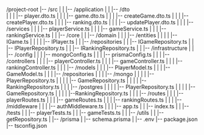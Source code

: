 /project-root
|-- /src
|
| |-- /application
| | |-- /dto  
| | | |-- player.dto.ts
| | | |-- game.dto.ts
| | | |-- createGame.dto.ts
| | | |-- createPlayer.dto.ts
| | | |-- ranking.dto.ts
| | | |-- updatePlayer.dto.ts
|
| | |-- /services
| | | |-- playerService.ts
| | | |-- gameService.ts
| | | |-- rankingService.ts
|
| |-- /core
| | |-- /domain
| | | |-- /entities
| | | | |-- IGame.ts
| | | | |-- IPlayer.ts
|
| |-- /repositories
| | |-- IGameRepository.ts
| | |-- IPlayerRepository.ts
| | |-- IRankingRepository.ts
|
| |-- /infrastructure
| | |-- /config
| | | |-- mongoConfig.ts
| | | |-- prismaConfig.ts
|
| | |-- /controllers
| | | |-- playerController.ts
| | | |-- gameController.ts
| | | |-- rankingController.ts
|
| | |-- /models
| | | |-- PlayerModel.ts
| | | |-- GameModel.ts
|
| | |-- /repositories
| | | |-- /mongo
| | | | |-- PlayerRepository.ts
| | | | |-- GameRepository.ts
| | | | |--RankingRepository.ts
| | | |-- /postgres
| | | | |-- PlayerRepository.ts
| | | | |-- GameRepository.ts
| | | | |--RankingRepository.ts
|
| | |-- /routes
| | | |-- playerRoutes.ts
| | | |-- gameRoutes.ts
| | | |-- rankingRoutes.ts
|
| | |-- /middleware
| | | |-- authMiddleware.ts
|
| | |-- app.ts
|
| |-- index.ts
|
| |-- /tests
| | |-- playerTests.ts
| | |-- gameTests.ts
|
| |-- /utils
| | |-- getRepository.ts
|
|-- /prisma
| |-- schema.prisma
|
|-- .env
|-- package.json
|-- tsconfig.json
